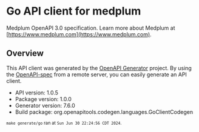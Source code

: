# Go API client for medplum

Medplum OpenAPI 3.0 specification.  Learn more about Medplum at [https://www.medplum.com](https://www.medplum.com).

## Overview
This API client was generated by the [OpenAPI Generator](https://openapi-generator.tech) project.  By using the [OpenAPI-spec](https://www.openapis.org/) from a remote server, you can easily generate an API client.

- API version: 1.0.5
- Package version: 1.0.0
- Generator version: 7.6.0
- Build package: org.openapitools.codegen.languages.GoClientCodegen

<sub>`make generate/go` ran at `Sun Jun 30 22:24:56 CDT 2024`.</sub>
